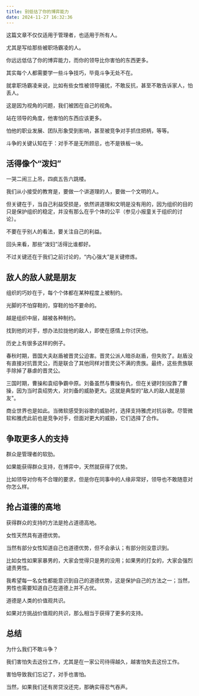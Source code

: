 ```yaml
---
title: 别低估了你的博弈能力
date: 2024-11-27 16:32:36
---
```


这篇文章不仅仅适用于管理者，也适用于所有人。

尤其是写给那些被职场霸凌的人。

你远远低估了你的博弈能力，而你的领导比你害怕的东西更多。

其实每个人都需要学一些斗争技巧，毕竟斗争无处不在。

就拿职场霸凌来说，比如有些女性被领导骚扰，不敢反抗，甚至不敢告诉家人，怕丢人。

这是因为视角的问题，我们被困在自己的视角。

站在领导的角度，他害怕的东西应该更多。

怕他的职业发展、团队形象受到影响，甚至被竞争对手抓住把柄，等等。

斗争的关键认知在于：对手不是无所顾忌，也不是铁板一块。


## 活得像个“泼妇”

一哭二闹三上吊，四疯五告六跳楼。

我们从小接受的教育是，要做一个讲道理的人，要做一个文明的人。

但关键在于，当自己利益受损是，依然讲道理和文明是没有用的，因为组织的目的只是保护组织的稳定，并没有那么在乎个体的公平（参见小报童关于组织的讨论）。

不要在乎别人的看法，要关注自己的利益。

回头来看，那些“泼妇”活得比谁都好。

不过关键还在于我们之前讨论的，“内心强大”是关键修炼。

## 敌人的敌人就是朋友

组织的巧妙在于，每个个体都在某种程度上被制约。

光脚的不怕穿鞋的，穿鞋的怕不要命的。

越是组织中层，越被各种制约。

找到他的对手，想办法拉拢他的敌人，即使在感情上你讨厌他。

历史上有很多这样的例子。

春秋时期，晋国大夫赵盾被晋灵公迫害。晋灵公派人暗杀赵盾，但失败了。赵盾没有直接对抗晋灵公，而是联合了其他同样对晋灵公不满的贵族。最终，这些贵族联手除掉了暴虐的晋灵公。

三国时期，曹操和袁绍争霸中原。刘备虽然与曹操有仇，但在关键时刻投靠了曹操，因为当时袁绍势大，对刘备的威胁更大。这就是典型的"敌人的敌人就是朋友"。

商业世界也是如此。当微软感受到谷歌的威胁时，选择支持雅虎对抗谷歌。尽管微软和雅虎此前也是竞争对手，但面对更大的威胁，它们选择了合作。

## 争取更多人的支持

群众是管理者的软肋。

如果能获得群众支持，在博弈中，天然就获得了优势。

比如领导对你有不合理的要求，但是你在同事中的人缘非常好，领导也不敢随意对你怎么样。

## 抢占道德的高地

获得群众的支持的方法是抢占道德高地。

女性天然具有道德优势。

当然有部分女性知道自己也道德优势，但不会承认；有部分则没意识到。

比如女性如果家暴男的，大家会觉得只是男的没用；如果男的打女的，大家会强烈谴责男性。

我希望每一名女性都能意识到自己的道德优势，这是保护自己的方法之一；当然，男性也需要知道自己在道德上并不占优。

道德是人类的价值观共识。

如果对方挑战价值观的共识，那么相当于获得了更多的支持。

## 总结

为什么我们不敢斗争？

我们害怕失去这份工作，尤其是在一家公司待得越久，越害怕失去这份工作。

害怕导致我们忘记了，对手也害怕。

当然，如果我们还有房贷没还完，那确实得忍气吞声。